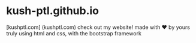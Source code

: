 # kush-ptl.github.io

[kushptl.com] (kushptl.com)
check out my website! made with ❤ by yours truly using html and css, with the bootstrap framework
